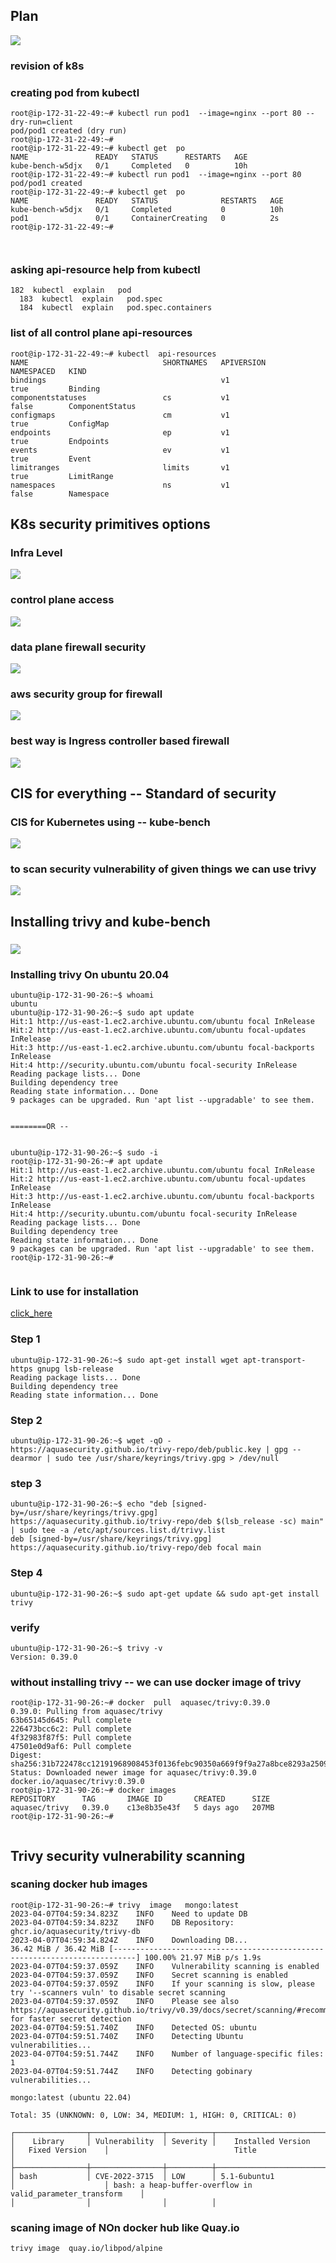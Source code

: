 ## Plan 

<img src="plan.png">

### revision of k8s 

### creating pod from kubectl 

```
root@ip-172-31-22-49:~# kubectl run pod1  --image=nginx --port 80 --dry-run=client 
pod/pod1 created (dry run)
root@ip-172-31-22-49:~# 
root@ip-172-31-22-49:~# kubectl get  po 
NAME               READY   STATUS      RESTARTS   AGE
kube-bench-w5djx   0/1     Completed   0          10h
root@ip-172-31-22-49:~# kubectl run pod1  --image=nginx --port 80 
pod/pod1 created
root@ip-172-31-22-49:~# kubectl get  po 
NAME               READY   STATUS              RESTARTS   AGE
kube-bench-w5djx   0/1     Completed           0          10h
pod1               0/1     ContainerCreating   0          2s
root@ip-172-31-22-49:~# 



```

### asking api-resource help from kubectl 

```
182  kubectl  explain   pod 
  183  kubectl  explain   pod.spec 
  184  kubectl  explain   pod.spec.containers
```

### list of all control plane api-resources 

```
root@ip-172-31-22-49:~# kubectl  api-resources  
NAME                              SHORTNAMES   APIVERSION                             NAMESPACED   KIND
bindings                                       v1                                     true         Binding
componentstatuses                 cs           v1                                     false        ComponentStatus
configmaps                        cm           v1                                     true         ConfigMap
endpoints                         ep           v1                                     true         Endpoints
events                            ev           v1                                     true         Event
limitranges                       limits       v1                                     true         LimitRange
namespaces                        ns           v1                                     false        Namespace

```

## K8s security primitives options 

### Infra Level 

<img src="infra.png">

### control plane access 

<img src="cp.png">

### data plane firewall security 

<img src="firewall.png">

### aws security group for firewall 

<img src="secg.png">

### best way is Ingress controller based firewall

<img src="ingress_firewall.png">

## CIS  for everything -- Standard of security 

### CIS for Kubernetes using -- kube-bench 

<img src="kube-bench.png">

### to scan security vulnerability of given things we can use trivy 

<img src="trivy.png">


## Installing trivy and kube-bench 

### 
<img src="inst.png">

### Installing trivy  On ubuntu 20.04 

```
ubuntu@ip-172-31-90-26:~$ whoami
ubuntu
ubuntu@ip-172-31-90-26:~$ sudo apt update 
Hit:1 http://us-east-1.ec2.archive.ubuntu.com/ubuntu focal InRelease
Hit:2 http://us-east-1.ec2.archive.ubuntu.com/ubuntu focal-updates InRelease
Hit:3 http://us-east-1.ec2.archive.ubuntu.com/ubuntu focal-backports InRelease
Hit:4 http://security.ubuntu.com/ubuntu focal-security InRelease
Reading package lists... Done
Building dependency tree       
Reading state information... Done
9 packages can be upgraded. Run 'apt list --upgradable' to see them.


========OR --


ubuntu@ip-172-31-90-26:~$ sudo -i
root@ip-172-31-90-26:~# apt update 
Hit:1 http://us-east-1.ec2.archive.ubuntu.com/ubuntu focal InRelease
Hit:2 http://us-east-1.ec2.archive.ubuntu.com/ubuntu focal-updates InRelease
Hit:3 http://us-east-1.ec2.archive.ubuntu.com/ubuntu focal-backports InRelease
Hit:4 http://security.ubuntu.com/ubuntu focal-security InRelease
Reading package lists... Done
Building dependency tree       
Reading state information... Done
9 packages can be upgraded. Run 'apt list --upgradable' to see them.
root@ip-172-31-90-26:~# 


```

### Link to use for installation 

[click_here](https://aquasecurity.github.io/trivy/v0.39/)

### Step 1

```
ubuntu@ip-172-31-90-26:~$ sudo apt-get install wget apt-transport-https gnupg lsb-release
Reading package lists... Done
Building dependency tree       
Reading state information... Done

```

### Step 2 

```
ubuntu@ip-172-31-90-26:~$ wget -qO - https://aquasecurity.github.io/trivy-repo/deb/public.key | gpg --dearmor | sudo tee /usr/share/keyrings/trivy.gpg > /dev/null
```

### step 3 

```
ubuntu@ip-172-31-90-26:~$ echo "deb [signed-by=/usr/share/keyrings/trivy.gpg] https://aquasecurity.github.io/trivy-repo/deb $(lsb_release -sc) main" | sudo tee -a /etc/apt/sources.list.d/trivy.list
deb [signed-by=/usr/share/keyrings/trivy.gpg] https://aquasecurity.github.io/trivy-repo/deb focal main
```

### Step 4 

```
ubuntu@ip-172-31-90-26:~$ sudo apt-get update && sudo apt-get install trivy  
```

### verify 

```
ubuntu@ip-172-31-90-26:~$ trivy -v
Version: 0.39.0
```

### without installing trivy -- we can use docker image of trivy 

```
root@ip-172-31-90-26:~# docker  pull  aquasec/trivy:0.39.0 
0.39.0: Pulling from aquasec/trivy
63b65145d645: Pull complete 
226473bcc6c2: Pull complete 
4f32983f87f5: Pull complete 
47501e0d9af6: Pull complete 
Digest: sha256:31b722478cc12191968908453f0136febc90350a669f9f9a27a8bce8293a2509
Status: Downloaded newer image for aquasec/trivy:0.39.0
docker.io/aquasec/trivy:0.39.0
root@ip-172-31-90-26:~# docker images
REPOSITORY      TAG       IMAGE ID       CREATED      SIZE
aquasec/trivy   0.39.0    c13e8b35e43f   5 days ago   207MB
root@ip-172-31-90-26:~# 


```

## Trivy security vulnerability scanning 

### scaning docker hub images

```
root@ip-172-31-90-26:~# trivy  image   mongo:latest  
2023-04-07T04:59:34.823Z	INFO	Need to update DB
2023-04-07T04:59:34.823Z	INFO	DB Repository: ghcr.io/aquasecurity/trivy-db
2023-04-07T04:59:34.824Z	INFO	Downloading DB...
36.42 MiB / 36.42 MiB [---------------------------------------------------------------------------] 100.00% 21.97 MiB p/s 1.9s
2023-04-07T04:59:37.059Z	INFO	Vulnerability scanning is enabled
2023-04-07T04:59:37.059Z	INFO	Secret scanning is enabled
2023-04-07T04:59:37.059Z	INFO	If your scanning is slow, please try '--scanners vuln' to disable secret scanning
2023-04-07T04:59:37.059Z	INFO	Please see also https://aquasecurity.github.io/trivy/v0.39/docs/secret/scanning/#recommendation for faster secret detection
2023-04-07T04:59:51.740Z	INFO	Detected OS: ubuntu
2023-04-07T04:59:51.740Z	INFO	Detecting Ubuntu vulnerabilities...
2023-04-07T04:59:51.744Z	INFO	Number of language-specific files: 1
2023-04-07T04:59:51.744Z	INFO	Detecting gobinary vulnerabilities...

mongo:latest (ubuntu 22.04)

Total: 35 (UNKNOWN: 0, LOW: 34, MEDIUM: 1, HIGH: 0, CRITICAL: 0)

┌────────────────┬────────────────┬──────────┬──────────────────────────┬────────────────────┬──────────────────────────────────────────────────────────────┐
│    Library     │ Vulnerability  │ Severity │    Installed Version     │   Fixed Version    │                            Title                             │
├────────────────┼────────────────┼──────────┼──────────────────────────┼────────────────────┼──────────────────────────────────────────────────────────────┤
│ bash           │ CVE-2022-3715  │ LOW      │ 5.1-6ubuntu1             │                    │ bash: a heap-buffer-overflow in valid_parameter_transform    │
│                │                │          │                        
```

### scaning image of  NOn docker hub like Quay.io 

```
trivy image  quay.io/libpod/alpine
```




